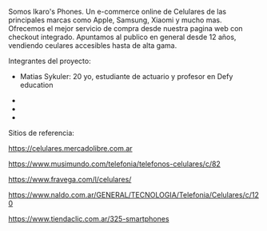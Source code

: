 Somos Ikaro's Phones. Un e-commerce online de Celulares de las principales marcas como Apple, Samsung, Xiaomi y mucho mas. Ofrecemos el mejor servicio de compra desde nuestra pagina web con checkout integrado. Apuntamos al publico en general desde 12 años, vendiendo ceulares accesibles hasta de alta gama.

Integrantes del proyecto:

- Matias Sykuler: 20 yo, estudiante de actuario y profesor en Defy education

- 

- 

- 

Sitios de referencia:

https://celulares.mercadolibre.com.ar

https://www.musimundo.com/telefonia/telefonos-celulares/c/82

https://www.fravega.com/l/celulares/

https://www.naldo.com.ar/GENERAL/TECNOLOGIA/Telefonia/Celulares/c/120

https://www.tiendaclic.com.ar/325-smartphones